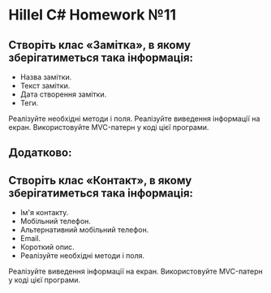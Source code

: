 # Hillel C# Homework №11

## Створіть клас «Замітка», в якому зберігатиметься така інформація:

- Назва замітки.
- Текст замітки.
- Дата створення замітки.
- Теги.

Реалізуйте необхідні методи і поля.
Реалізуйте виведення інформації на екран.
Використовуйте MVC-патерн у коді цієї програми.

## Додатково:

## Створіть клас «Контакт», в якому зберігатиметься така інформація:

- Ім'я контакту.
- Мобільний телефон.
- Альтернативний мобільний телефон.
- Email.
- Короткий опис.
- Реалізуйте необхідні методи і поля.

Реалізуйте виведення інформації на екран.
Використовуйте MVC-патерн у коді цієї програми.
